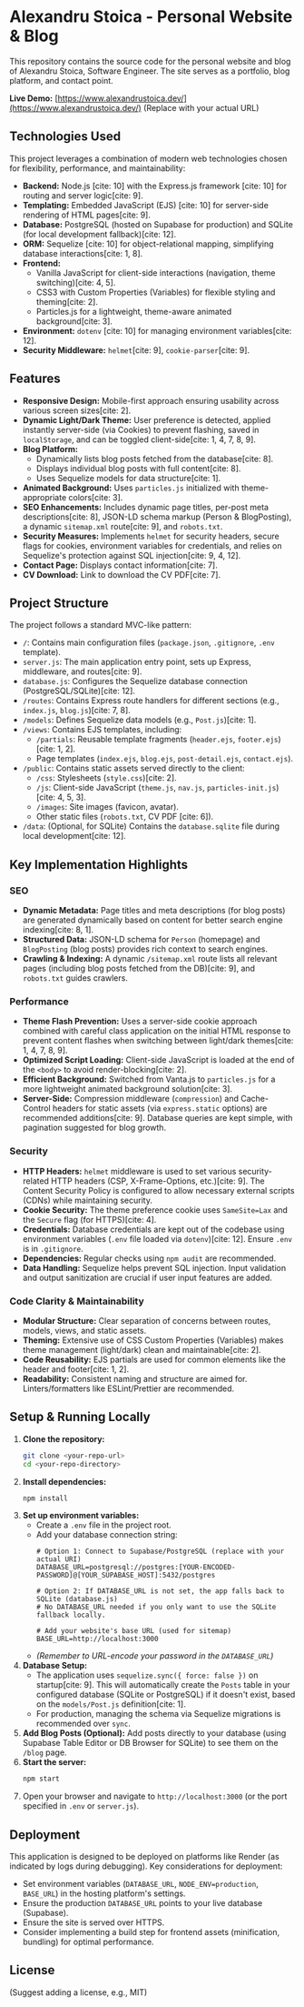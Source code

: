 # Alexandru Stoica - Personal Website & Blog

This repository contains the source code for the personal website and blog of Alexandru Stoica, Software Engineer. The site serves as a portfolio, blog platform, and contact point.

**Live Demo:** [https://www.alexandrustoica.dev/](https://www.alexandrustoica.dev/) (Replace with your actual URL)

## Technologies Used

This project leverages a combination of modern web technologies chosen for flexibility, performance, and maintainability:

* **Backend:** Node.js [cite: 10] with the Express.js framework [cite: 10] for routing and server logic[cite: 9].
* **Templating:** Embedded JavaScript (EJS) [cite: 10] for server-side rendering of HTML pages[cite: 9].
* **Database:** PostgreSQL (hosted on Supabase for production) and SQLite (for local development fallback)[cite: 12].
* **ORM:** Sequelize [cite: 10] for object-relational mapping, simplifying database interactions[cite: 1, 8].
* **Frontend:**
    * Vanilla JavaScript for client-side interactions (navigation, theme switching)[cite: 4, 5].
    * CSS3 with Custom Properties (Variables) for flexible styling and theming[cite: 2].
    * Particles.js for a lightweight, theme-aware animated background[cite: 3].
* **Environment:** `dotenv` [cite: 10] for managing environment variables[cite: 12].
* **Security Middleware:** `helmet`[cite: 9], `cookie-parser`[cite: 9].

## Features

* **Responsive Design:** Mobile-first approach ensuring usability across various screen sizes[cite: 2].
* **Dynamic Light/Dark Theme:** User preference is detected, applied instantly server-side (via Cookies) to prevent flashing, saved in `localStorage`, and can be toggled client-side[cite: 1, 4, 7, 8, 9].
* **Blog Platform:**
    * Dynamically lists blog posts fetched from the database[cite: 8].
    * Displays individual blog posts with full content[cite: 8].
    * Uses Sequelize models for data structure[cite: 1].
* **Animated Background:** Uses `particles.js` initialized with theme-appropriate colors[cite: 3].
* **SEO Enhancements:** Includes dynamic page titles, per-post meta descriptions[cite: 8], JSON-LD schema markup (Person & BlogPosting), a dynamic `sitemap.xml` route[cite: 9], and `robots.txt`.
* **Security Measures:** Implements `helmet` for security headers, secure flags for cookies, environment variables for credentials, and relies on Sequelize's protection against SQL injection[cite: 9, 4, 12].
* **Contact Page:** Displays contact information[cite: 7].
* **CV Download:** Link to download the CV PDF[cite: 7].

## Project Structure

The project follows a standard MVC-like pattern:

* `/`: Contains main configuration files (`package.json`, `.gitignore`, `.env` template).
* `server.js`: The main application entry point, sets up Express, middleware, and routes[cite: 9].
* `database.js`: Configures the Sequelize database connection (PostgreSQL/SQLite)[cite: 12].
* `/routes`: Contains Express route handlers for different sections (e.g., `index.js`, `blog.js`)[cite: 7, 8].
* `/models`: Defines Sequelize data models (e.g., `Post.js`)[cite: 1].
* `/views`: Contains EJS templates, including:
    * `/partials`: Reusable template fragments (`header.ejs`, `footer.ejs`)[cite: 1, 2].
    * Page templates (`index.ejs`, `blog.ejs`, `post-detail.ejs`, `contact.ejs`).
* `/public`: Contains static assets served directly to the client:
    * `/css`: Stylesheets (`style.css`)[cite: 2].
    * `/js`: Client-side JavaScript (`theme.js`, `nav.js`, `particles-init.js`)[cite: 4, 5, 3].
    * `/images`: Site images (favicon, avatar).
    * Other static files (`robots.txt`, CV PDF [cite: 6]).
* `/data`: (Optional, for SQLite) Contains the `database.sqlite` file during local development[cite: 12].

## Key Implementation Highlights

### SEO

* **Dynamic Metadata:** Page titles and meta descriptions (for blog posts) are generated dynamically based on content for better search engine indexing[cite: 8, 1].
* **Structured Data:** JSON-LD schema for `Person` (homepage) and `BlogPosting` (blog posts) provides rich context to search engines.
* **Crawling & Indexing:** A dynamic `/sitemap.xml` route lists all relevant pages (including blog posts fetched from the DB)[cite: 9], and `robots.txt` guides crawlers.

### Performance

* **Theme Flash Prevention:** Uses a server-side cookie approach combined with careful class application on the initial HTML response to prevent content flashes when switching between light/dark themes[cite: 1, 4, 7, 8, 9].
* **Optimized Script Loading:** Client-side JavaScript is loaded at the end of the `<body>` to avoid render-blocking[cite: 2].
* **Efficient Background:** Switched from Vanta.js to `particles.js` for a more lightweight animated background solution[cite: 3].
* **Server-Side:** Compression middleware (`compression`) and Cache-Control headers for static assets (via `express.static` options) are recommended additions[cite: 9]. Database queries are kept simple, with pagination suggested for blog growth.

### Security

* **HTTP Headers:** `helmet` middleware is used to set various security-related HTTP headers (CSP, X-Frame-Options, etc.)[cite: 9]. The Content Security Policy is configured to allow necessary external scripts (CDNs) while maintaining security.
* **Cookie Security:** The theme preference cookie uses `SameSite=Lax` and the `Secure` flag (for HTTPS)[cite: 4].
* **Credentials:** Database credentials are kept out of the codebase using environment variables (`.env` file loaded via `dotenv`)[cite: 12]. Ensure `.env` is in `.gitignore`.
* **Dependencies:** Regular checks using `npm audit` are recommended.
* **Data Handling:** Sequelize helps prevent SQL injection. Input validation and output sanitization are crucial if user input features are added.

### Code Clarity & Maintainability

* **Modular Structure:** Clear separation of concerns between routes, models, views, and static assets.
* **Theming:** Extensive use of CSS Custom Properties (Variables) makes theme management (light/dark) clean and maintainable[cite: 2].
* **Code Reusability:** EJS partials are used for common elements like the header and footer[cite: 1, 2].
* **Readability:** Consistent naming and structure are aimed for. Linters/formatters like ESLint/Prettier are recommended.

## Setup & Running Locally

1.  **Clone the repository:**
    ```bash
    git clone <your-repo-url>
    cd <your-repo-directory>
    ```
2.  **Install dependencies:**
    ```bash
    npm install
    ```
3.  **Set up environment variables:**
    * Create a `.env` file in the project root.
    * Add your database connection string:
        ```dotenv
        # Option 1: Connect to Supabase/PostgreSQL (replace with your actual URI)
        DATABASE_URL=postgresql://postgres:[YOUR-ENCODED-PASSWORD]@[YOUR_SUPABASE_HOST]:5432/postgres

        # Option 2: If DATABASE_URL is not set, the app falls back to SQLite (database.js)
        # No DATABASE_URL needed if you only want to use the SQLite fallback locally.

        # Add your website's base URL (used for sitemap)
        BASE_URL=http://localhost:3000
        ```
    * *(Remember to URL-encode your password in the `DATABASE_URL`)*
4.  **Database Setup:**
    * The application uses `sequelize.sync({ force: false })` on startup[cite: 9]. This will automatically create the `Posts` table in your configured database (SQLite or PostgreSQL) if it doesn't exist, based on the `models/Post.js` definition[cite: 1].
    * For production, managing the schema via Sequelize migrations is recommended over `sync`.
5.  **Add Blog Posts (Optional):** Add posts directly to your database (using Supabase Table Editor or DB Browser for SQLite) to see them on the `/blog` page.
6.  **Start the server:**
    ```bash
    npm start
    ```
7.  Open your browser and navigate to `http://localhost:3000` (or the port specified in `.env` or `server.js`).

## Deployment

This application is designed to be deployed on platforms like Render (as indicated by logs during debugging). Key considerations for deployment:

* Set environment variables (`DATABASE_URL`, `NODE_ENV=production`, `BASE_URL`) in the hosting platform's settings.
* Ensure the production `DATABASE_URL` points to your live database (Supabase).
* Ensure the site is served over HTTPS.
* Consider implementing a build step for frontend assets (minification, bundling) for optimal performance.

## License

(Suggest adding a license, e.g., MIT)